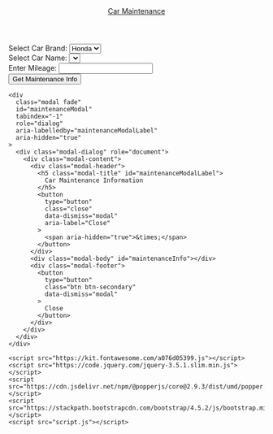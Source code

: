 <!DOCTYPE html>
<html lang="en">
  <head>
    <meta charset="UTF-8" />
    <meta http-equiv="X-UA-Compatible" content="IE=edge" />
    <meta name="viewport" content="width=device-width, initial-scale=1.0" />
    <title>Car Maintenance Information</title>
    <link
      rel="stylesheet"
      href="https://stackpath.bootstrapcdn.com/bootstrap/4.5.2/css/bootstrap.min.css"
    />
    <link rel="stylesheet" href="styles.css" />
  </head>
  <body>
    <header>
      <nav class="navbar navbar-expand-lg navbar-light bg-light">
        <div class="container">
          <a class="navbar-brand" href="#">
            <i class="fas fa-car"></i> Car Maintenance
          </a>
        </div>
      </nav>
    </header>
    <div class="container mt-5">
      <div class="row">
        <div class="col-md-6 offset-md-3">
          <div class="form-group">
            <label for="carBrand">Select Car Brand:</label>
            <select class="form-control" id="carBrand">
              <option value="honda">Honda</option>
              <option value="toyota">Toyota</option>
            </select>
          </div>
          <div class="form-group">
            <label for="carName">Select Car Name:</label>
            <select class="form-control" id="carName"></select>
          </div>
          <div class="form-group">
            <label for="mileage">Enter Mileage:</label>
            <input type="text" class="form-control" id="mileage" />
          </div>
          <button class="btn btn-primary btn-block" id="getMaintenanceInfo">
            Get Maintenance Info
          </button>
        </div>
      </div>
    </div>

    <div
      class="modal fade"
      id="maintenanceModal"
      tabindex="-1"
      role="dialog"
      aria-labelledby="maintenanceModalLabel"
      aria-hidden="true"
    >
      <div class="modal-dialog" role="document">
        <div class="modal-content">
          <div class="modal-header">
            <h5 class="modal-title" id="maintenanceModalLabel">
              Car Maintenance Information
            </h5>
            <button
              type="button"
              class="close"
              data-dismiss="modal"
              aria-label="Close"
            >
              <span aria-hidden="true">&times;</span>
            </button>
          </div>
          <div class="modal-body" id="maintenanceInfo"></div>
          <div class="modal-footer">
            <button
              type="button"
              class="btn btn-secondary"
              data-dismiss="modal"
            >
              Close
            </button>
          </div>
        </div>
      </div>
    </div>

    <script src="https://kit.fontawesome.com/a076d05399.js"></script>
    <script src="https://code.jquery.com/jquery-3.5.1.slim.min.js"></script>
    <script src="https://cdn.jsdelivr.net/npm/@popperjs/core@2.9.3/dist/umd/popper.min.js"></script>
    <script src="https://stackpath.bootstrapcdn.com/bootstrap/4.5.2/js/bootstrap.min.js"></script>
    <script src="script.js"></script>
  </body>
</html>
